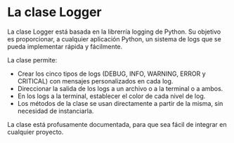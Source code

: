# La clase Logger

La clase Logger está basada en la librerría logging de Python. Su objetivo es proporcionar, a cualquier aplicación Python, un sistema de logs que se pueda implementar rápida y fácilmente.

La clase permite:
- Crear los cinco tipos de logs (DEBUG, INFO, WARNING, ERROR y CRITICAL) con mensajes personalizados en cada log.
- Direccionar la salida de los logs a un archivo o a la terminal o a ambos.
- En los logs a la terminal, establecer el color de cada nivel de log.
- Los métodos de la clase se usan directamente a partir de la misma, sin necesidad de instanciarla.

La clase está profusamente documentada, para que sea fácil de integrar en cualquier proyecto.